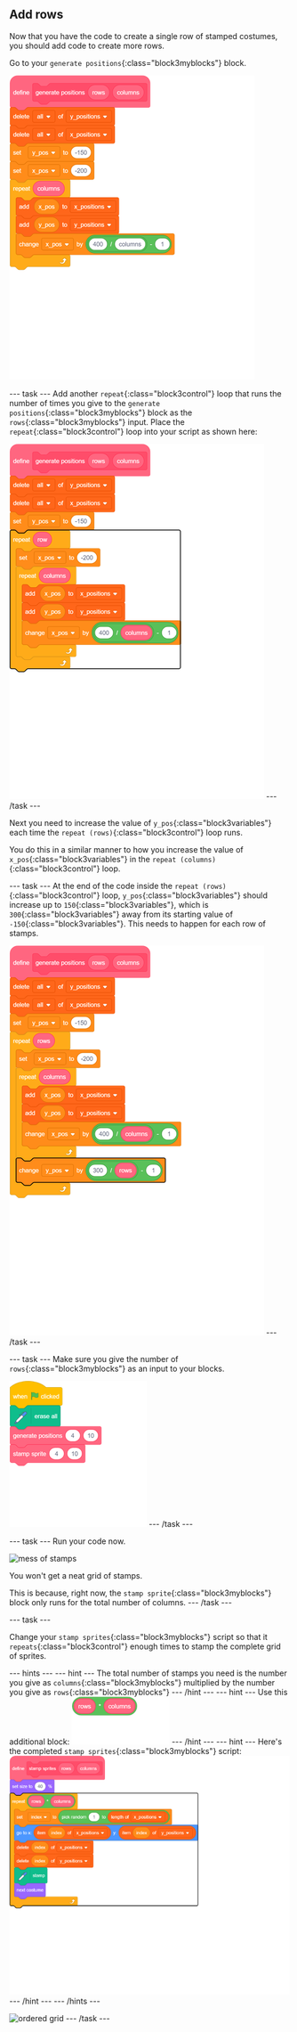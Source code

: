 ## Add rows

Now that you have the code to create a single row of stamped costumes, you should add code to create more rows.

Go to your `generate positions`{:class="block3myblocks"} block.

![blocks_1546524467_2153914](images/blocks_1546524467_2153914.png)

--- task ---
Add another `repeat`{:class="block3control"} loop that runs the number of times you give to the `generate positions`{:class="block3myblocks"} block as the `rows`{:class="block3myblocks"} input. Place the `repeat`{:class="block3control"} loop into your script as shown here:

![blocks_1546524468_8936057](images/blocks_1546524468_8936057.png)
--- /task ---

Next you need to increase the value of `y_pos`{:class="block3variables"} each time the `repeat (rows)`{:class="block3control"} loop runs.

You do this in a similar manner to how you increase the value of `x_pos`{:class="block3variables"} in the `repeat (columns)`{:class="block3control"} loop.

--- task ---
At the end of the code inside the `repeat (rows)`{:class="block3control"} loop, `y_pos`{:class="block3variables"} should increase up to `150`{:class="block3variables"}, which is `300`{:class="block3variables"} away from its starting value of `-150`{:class="block3variables"}. This needs to happen for each row of stamps.

![blocks_1546524470_6240706](images/blocks_1546524470_6240706.png)
--- /task ---

--- task ---
Make sure you give the number of `rows`{:class="block3myblocks"} as an input to your blocks.

![blocks_1546524472_358555](images/blocks_1546524472_358555.png)
--- /task ---
	
--- task ---
Run your code now.

![mess of stamps](images/mess_stamps.png)
	
You won't get a neat grid of stamps.

This is because, right now, the `stamp sprite`{:class="block3myblocks"} block only runs for the total number of columns.
--- /task ---

--- task ---

Change your `stamp sprites`{:class="block3myblocks"} script so that it `repeats`{:class="block3control"} enough times to stamp the complete grid of sprites.

--- hints --- --- hint ---
The total number of stamps you need is the number you give as `columns`{:class="block3myblocks"} multiplied by the number you give as `rows`{:class="block3myblocks"}
--- /hint --- --- hint ---
Use this additional block:
![blocks_1546524474_0107403](images/blocks_1546524474_0107403.png)
--- /hint --- --- hint ---
Here's the completed `stamp sprites`{:class="block3myblocks"} script:
![blocks_1546524475_624294](images/blocks_1546524475_624294.png)
--- /hint --- --- /hints ---

![ordered grid](images/nice_grid.png)
--- /task ---
